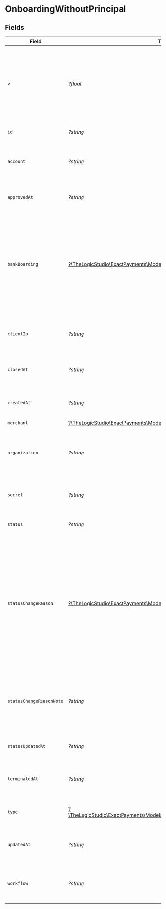# OnboardingWithoutPrincipal


## Fields

| Field                                                                                                                                                                                                                                                           | Type                                                                                                                                                                                                                                                            | Required                                                                                                                                                                                                                                                        | Description                                                                                                                                                                                                                                                     | Example                                                                                                                                                                                                                                                         |
| --------------------------------------------------------------------------------------------------------------------------------------------------------------------------------------------------------------------------------------------------------------- | --------------------------------------------------------------------------------------------------------------------------------------------------------------------------------------------------------------------------------------------------------------- | --------------------------------------------------------------------------------------------------------------------------------------------------------------------------------------------------------------------------------------------------------------- | --------------------------------------------------------------------------------------------------------------------------------------------------------------------------------------------------------------------------------------------------------------- | --------------------------------------------------------------------------------------------------------------------------------------------------------------------------------------------------------------------------------------------------------------- |
| `v`                                                                                                                                                                                                                                                             | *?float*                                                                                                                                                                                                                                                        | :heavy_minus_sign:                                                                                                                                                                                                                                              | Version of the Onboarding Application, whenever an Onboarding Application is updated or ran through some process the version value will be incremented.                                                                                                         | 1                                                                                                                                                                                                                                                               |
| `id`                                                                                                                                                                                                                                                            | *?string*                                                                                                                                                                                                                                                       | :heavy_minus_sign:                                                                                                                                                                                                                                              | Onboarding Application identifier.                                                                                                                                                                                                                              | 615633de394b55001c954640                                                                                                                                                                                                                                        |
| `account`                                                                                                                                                                                                                                                       | *?string*                                                                                                                                                                                                                                                       | :heavy_minus_sign:                                                                                                                                                                                                                                              | Account identifier assigned in Exact Payments system.                                                                                                                                                                                                           | 64b04d6d198ce11d0d64ca2a                                                                                                                                                                                                                                        |
| `approvedAt`                                                                                                                                                                                                                                                    | *?string*                                                                                                                                                                                                                                                       | :heavy_minus_sign:                                                                                                                                                                                                                                              | The date and time when the Onboarding Application was approved.                                                                                                                                                                                                 | 2022-01-14T23:33:33.995Z                                                                                                                                                                                                                                        |
| `bankBoarding`                                                                                                                                                                                                                                                  | [?\TheLogicStudio\ExactPayments\Models\Shared\BankBoarding](../../Models/Shared/BankBoarding.md)                                                                                                                                                                | :heavy_minus_sign:                                                                                                                                                                                                                                              | Bank boarding details of the Onboarded Account. This field will be available only when the Onboarding enters the Bank Boarding state or has already boarded with the ACH and / or Credit card processors.                                                       |                                                                                                                                                                                                                                                                 |
| `clientIp`                                                                                                                                                                                                                                                      | *?string*                                                                                                                                                                                                                                                       | :heavy_minus_sign:                                                                                                                                                                                                                                              | The IP address of the client who sent the Onboarding Application.                                                                                                                                                                                               | 63.45.12.34                                                                                                                                                                                                                                                     |
| `closedAt`                                                                                                                                                                                                                                                      | *?string*                                                                                                                                                                                                                                                       | :heavy_minus_sign:                                                                                                                                                                                                                                              | The date and time when the Organization or Account was closed.                                                                                                                                                                                                  | 2022-01-16T23:33:33.995Z                                                                                                                                                                                                                                        |
| `createdAt`                                                                                                                                                                                                                                                     | *?string*                                                                                                                                                                                                                                                       | :heavy_minus_sign:                                                                                                                                                                                                                                              | The date and time when the Onboarding Application was created.                                                                                                                                                                                                  | 2022-01-11T23:33:33.995Z                                                                                                                                                                                                                                        |
| `merchant`                                                                                                                                                                                                                                                      | [?\TheLogicStudio\ExactPayments\Models\Shared\MerchantWithoutPrincipal](../../Models/Shared/MerchantWithoutPrincipal.md)                                                                                                                                        | :heavy_minus_sign:                                                                                                                                                                                                                                              | N/A                                                                                                                                                                                                                                                             |                                                                                                                                                                                                                                                                 |
| `organization`                                                                                                                                                                                                                                                  | *?string*                                                                                                                                                                                                                                                       | :heavy_minus_sign:                                                                                                                                                                                                                                              | The Identifier of the Organization under which this Onboarding Application was submitted                                                                                                                                                                        | 60f728e2e2cfc7135c0a51cd                                                                                                                                                                                                                                        |
| `secret`                                                                                                                                                                                                                                                        | *?string*                                                                                                                                                                                                                                                       | :heavy_minus_sign:                                                                                                                                                                                                                                              | The secret associated with the Organization or Account.                                                                                                                                                                                                         | 84b0f5b3-295c-4fc7-a8d2-90749b5e742a                                                                                                                                                                                                                            |
| `status`                                                                                                                                                                                                                                                        | *?string*                                                                                                                                                                                                                                                       | :heavy_minus_sign:                                                                                                                                                                                                                                              | The status of the Onboarding Application.                                                                                                                                                                                                                       | Approved                                                                                                                                                                                                                                                        |
| `statusChangeReason`                                                                                                                                                                                                                                            | [?\TheLogicStudio\ExactPayments\Models\Shared\StatusChangeReason](../../Models/Shared/StatusChangeReason.md)                                                                                                                                                    | :heavy_minus_sign:                                                                                                                                                                                                                                              | Reason for the status change. The reason may be needed when the Onboarding status changes to `accountClosed`, `autoDeclined`, `declined`, `pended`, and `terminated`. This field will be available only when the status change reason is entered in the system. | failedToVerifyIdentity                                                                                                                                                                                                                                          |
| `statusChangeReasonNote`                                                                                                                                                                                                                                        | *?string*                                                                                                                                                                                                                                                       | :heavy_minus_sign:                                                                                                                                                                                                                                              | Notes related to the status change.  This field will be available only when the status change reason note is entered in the system.                                                                                                                             | Unable to verify the identity by the due date.                                                                                                                                                                                                                  |
| `statusUpdatedAt`                                                                                                                                                                                                                                               | *?string*                                                                                                                                                                                                                                                       | :heavy_minus_sign:                                                                                                                                                                                                                                              | The date and time when the status was last updated.                                                                                                                                                                                                             | 2022-01-13T23:33:33.995Z                                                                                                                                                                                                                                        |
| `terminatedAt`                                                                                                                                                                                                                                                  | *?string*                                                                                                                                                                                                                                                       | :heavy_minus_sign:                                                                                                                                                                                                                                              | The date and time when the Organization or Account was terminated.                                                                                                                                                                                              | 2022-01-15T23:33:33.995Z                                                                                                                                                                                                                                        |
| `type`                                                                                                                                                                                                                                                          | [?\TheLogicStudio\ExactPayments\Models\Shared\OnboardingWithoutPrincipalType](../../Models/Shared/OnboardingWithoutPrincipalType.md)                                                                                                                            | :heavy_minus_sign:                                                                                                                                                                                                                                              | The type of the Onboarded entity.                                                                                                                                                                                                                               | account                                                                                                                                                                                                                                                         |
| `updatedAt`                                                                                                                                                                                                                                                     | *?string*                                                                                                                                                                                                                                                       | :heavy_minus_sign:                                                                                                                                                                                                                                              | The date and time when the Onboarding Application was last updated.                                                                                                                                                                                             | 2022-01-11T23:33:33.995Z                                                                                                                                                                                                                                        |
| `workflow`                                                                                                                                                                                                                                                      | *?string*                                                                                                                                                                                                                                                       | :heavy_minus_sign:                                                                                                                                                                                                                                              | The Workflow identifier used to evaluate this Onboarding Application.                                                                                                                                                                                           | 61274e78eb13d43172b2959f                                                                                                                                                                                                                                        |
